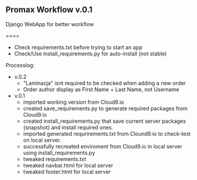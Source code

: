 ## Promax Workflow v.0.1
Django WebApp for better workflow

====
- Check requirements.txt before trying to start an app
- Check/Use install_requirements.py for auto-install (not stable)


Processlog:
* v.0.2
    - "Laminacja" isnt required to be checked when adding a new order
    - Order author display as First Name + Last Name, not Username
* v.0.1 
    - imported working version from Cloud9.io
    - created save_requirements.py to generate required packages from Cloud9.io
    - created install_requirements.py that save current server packages (snapshot) and install required ones.
    - imported generated requrirements.txt from Clound9.io to check-test on local server.
    - successfully recreated enviroment from Cloud9.io in local server using install_requirements.py
    - tweaked requirements.txt
    - tweaked navbar.html for local server
    - tweaked footer.html for local server